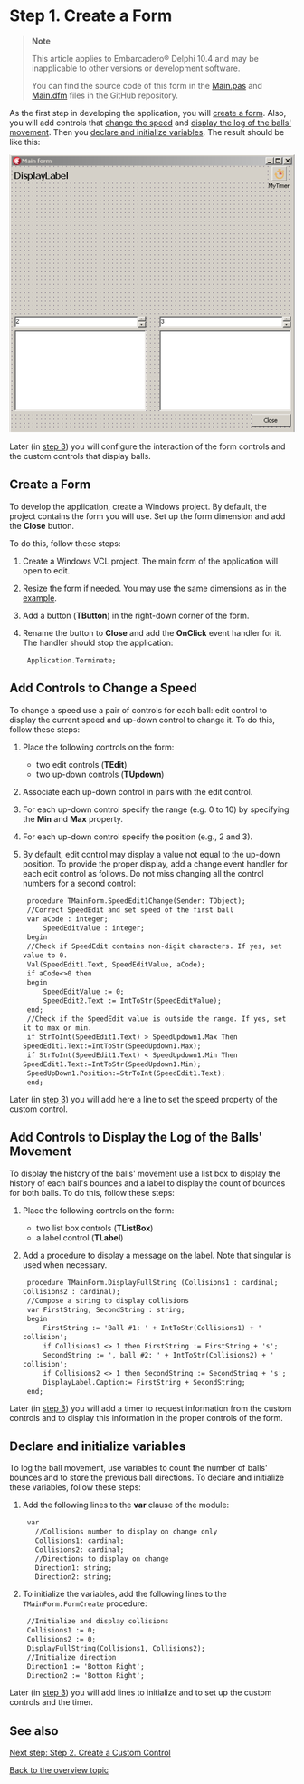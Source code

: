 # Step 1. Create a Form

>**Note**
>
>This article applies to Embarcadero® Delphi 10.4 and may be inapplicable to other versions or development software.
>
>You can find the source code of this form in the [Main.pas](https://github.com/Sir-Derryk/PSWorkSearch/blob/main/DevSoft/Test%20task/Delphi%20project/Main.pas) and [Main.dfm](https://github.com/Sir-Derryk/PSWorkSearch/blob/main/DevSoft/Test%20task/Delphi%20project/Main.dfm) files in the GitHub repository.

As the first step in developing the application, you will [create a form](#create-a-form). Also, you will add controls that [change the speed](#add-controls-to-change-a-speed) and [display the log of the balls' movement](#add-controls-to-display-the-log-of-the-balls-movement). Then you [declare and initialize variables](#declare-and-initialize-variables). The result should be like this:

![The main form design](..\Images\MainFormDesign.png)

Later (in [step 3](Step3AddCCToFormAndSetUpInteraction)) you will configure the interaction of the form controls and the custom controls that display balls.

## Create a Form

To develop the application, create a Windows project. By default, the project contains the form you will use. Set up the form dimension and add the **Close** button.

To do this, follow these steps:

1. Create a Windows VCL project. The main form of the application will open to edit.
1. Resize the form if needed. You may use the same dimensions as in the [example](https://github.com/Sir-Derryk/PSWorkSearch/blob/main/DevSoft/Test%20task/Delphi%20project/Main.dfm).
1. Add a button (**TButton**) in the right-down corner of the form.
1. Rename the button to **Close** and add the **OnClick** event handler for it. The handler should stop the application:

        Application.Terminate;  

## Add Controls to Change a Speed

To change a speed use a pair of controls for each ball: edit control to display the current speed and up-down control to change it. To do this, follow these steps:

1. Place the following controls on the form:
    * two edit controls (**TEdit**)
    * two up-down controls (**TUpdown**)
1. Associate each up-down control in pairs with the edit control.
1. For each up-down control specify the range (e.g. 0 to 10) by specifying the **Min** and **Max** property.
1. For each up-down control specify the position (e.g., 2 and 3).
1. By default, edit control may display a value not equal to the up-down position. To provide the proper display, add a change event handler for each edit control as follows. Do not miss changing all the control numbers for a second control:

        procedure TMainForm.SpeedEdit1Change(Sender: TObject);
        //Correct SpeedEdit and set speed of the first ball
        var aCode : integer;
            SpeedEditValue : integer;
        begin
        //Check if SpeedEdit contains non-digit characters. If yes, set value to 0.
        Val(SpeedEdit1.Text, SpeedEditValue, aCode);
        if aCode<>0 then
        begin
            SpeedEditValue := 0;
            SpeedEdit2.Text := IntToStr(SpeedEditValue);
        end;
        //Check if the SpeedEdit value is outside the range. If yes, set it to max or min.
        if StrToInt(SpeedEdit1.Text) > SpeedUpdown1.Max Then SpeedEdit1.Text:=IntToStr(SpeedUpdown1.Max);
        if StrToInt(SpeedEdit1.Text) < SpeedUpdown1.Min Then SpeedEdit1.Text:=IntToStr(SpeedUpdown1.Min);
        SpeedUpDown1.Position:=StrToInt(SpeedEdit1.Text);
        end;

Later (in [step 3](Step3AddCCToFormAndSetUpInteraction)) you will add here a line to set the speed property of the custom control.

## Add Controls to Display the Log of the Balls' Movement

To display the history of the balls' movement use a list box to display the history of each ball's bounces and a label to display the count of bounces for both balls. To do this, follow these steps:

1. Place the following controls on the form:
    * two list box controls (**TListBox**)
    * a label control (**TLabel**)
2. Add a procedure to display a message on the label. Note that singular is used when necessary.

        procedure TMainForm.DisplayFullString (Collisions1 : cardinal; Collisions2 : cardinal);
        //Compose a string to display collisions
        var FirstString, SecondString : string;
        begin
            FirstString := 'Ball #1: ' + IntToStr(Collisions1) + ' collision';
            if Collisions1 <> 1 then FirstString := FirstString + 's';
            SecondString := ', ball #2: ' + IntToStr(Collisions2) + ' collision';
            if Collisions2 <> 1 then SecondString := SecondString + 's';
            DisplayLabel.Caption:= FirstString + SecondString;
        end;

Later (in [step 3](Step3AddCCToFormAndSetUpInteraction)) you will add a timer to request information from the custom controls and to display this information in the proper controls of the form.

## Declare and initialize variables

To log the ball movement, use variables to count the number of balls' bounces and to store the previous ball directions. To declare and initialize these variables, follow these steps:

1. Add the following lines to the **var** clause of the module:

        var
          //Collisions number to display on change only
          Collisions1: cardinal;
          Collisions2: cardinal;
          //Directions to display on change
          Direction1: string;
          Direction2: string;

2. To initialize the variables, add the following lines to the `TMainForm.FormCreate` procedure:

        //Initialize and display collisions
        Collisions1 := 0;
        Collisions2 := 0;
        DisplayFullString(Collisions1, Collisions2);
        //Initialize direction
        Direction1 := 'Bottom Right';
        Direction2 := 'Bottom Right';

Later (in [step 3](Step3AddCCToFormAndSetUpInteraction)) you will add lines to initialize and to set up the custom controls and the timer.

## See also

[Next step: Step 2. Create a Custom Control](Step2CreateCustomControl)

[Back to the overview topic](..\CreateApp)

